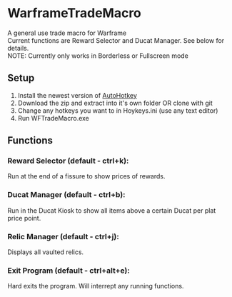 # WarframeTradeMacro
A general use trade macro for Warframe \
Current functions are Reward Selector and Ducat Manager.  See below for details. \
NOTE: Currently only works in Borderless or Fullscreen mode
## Setup
  1. Install the newest version of [AutoHotkey](https://www.autohotkey.com/)
  2. Download the zip and extract into it's own folder OR clone with git
  3. Change any hotkeys you want to in Hoykeys.ini (use any text editor)
  4. Run WFTradeMacro.exe
## Functions
  ### Reward Selector (default - ctrl+k): 
  Run at the end of a fissure to show prices of rewards.
  ### Ducat Manager (default - ctrl+b): 
  Run in the Ducat Kiosk to show all items above a certain Ducat per plat price point. 
  ### Relic Manager (default - ctrl+j): 
  Displays all vaulted relics. 
  ### Exit Program (default - ctrl+alt+e): 
  Hard exits the program.  Will interrept any running functions. 
